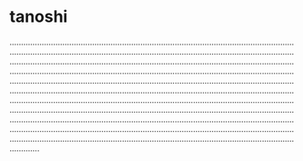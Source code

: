 # tanoshi
.................................................................................................................................................................................................................................................................................................................................................................................................................................................................................................................................................................................................................................................................................................................................................................................................................................................................................................................................................................................................................................................................................................................................................................................................................................................................................................................................................................................................................................